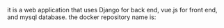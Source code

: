it is a web application that uses
Django for back end,
vue.js for front end,
and mysql database.
the docker repository name is:
